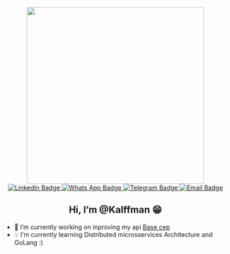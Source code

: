 <div align="center">
  <br/>
  
  <img src="https://media.giphy.com/media/qgQUggAC3Pfv687qPC/giphy.gif" width="400px"/>
  
  <div>
    <a href="https://www.linkedin.com/in/kalffman/" target="_blank">
      <img src="https://img.shields.io/badge/LinkedIn-blue?logo=linkedin&logoColor=white&style=for-the-badge" alt="LinkedIn Badge"/>
    </a>
    <a href="https://wa.me/5595981187766/" target="_blank">
      <img src="https://img.shields.io/badge/whats_app-25D366?logo=whatsapp&logoColor=white&style=for-the-badge" alt="Whats App Badge"/>
    </a>
    <a href="https://telegram.me/Kalffman/" target="_blank">
      <img src="https://img.shields.io/badge/Telegram-26A5E4?logo=Telegram&logoColor=white&style=for-the-badge" alt="Telegram Badge"/>
    </a>
    <a href="mailto:jk.lacerda.jkdsl@gmail.com" target="_blank">
      <img src="https://img.shields.io/badge/Email_me-303030?logo=Mail.Ru&logoColor=white&style=for-the-badge" alt="Email Badge"/>
    </a>
  </div>
  <h2>Hi, I’m @Kalffman 😁</h2>
</div>

- 👀 I’m currently working on inproving my api [Base cep](https://github.com/Kalffman/brasil-cep)
- 💡 I’m currently learning Distributed microsservices Architecture and GoLang :)


<!---
Kalffman/Kalffman is a ✨ special ✨ repository because its `README.md` (this file) appears on your GitHub profile.
You can click the Preview link to take a look at your changes.
--->
